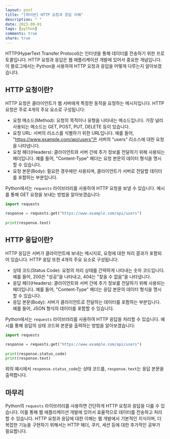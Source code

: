 ```yaml
---
layout: post
title: "[파이썬] HTTP 요청과 응답 이해"
description: " "
date: 2023-09-01
tags: [python]
comments: true
share: true
---
```


HTTP(HyperText Transfer Protocol)는 인터넷을 통해 데이터를 전송하기 위한 프로토콜입니다. HTTP 요청과 응답은 웹 애플리케이션 개발에 있어서 중요한 개념입니다. 이 블로그에서는 Python을 사용하여 HTTP 요청과 응답을 어떻게 다루는지 알아보겠습니다.

## HTTP 요청이란?

HTTP 요청은 클라이언트가 웹 서버에게 특정한 동작을 요청하는 메시지입니다. HTTP 요청은 주로 4개의 주요 요소로 구성됩니다:
- 요청 메소드(Method): 요청의 목적이나 유형을 나타내는 메소드입니다. 가장 널리 사용되는 메소드는 GET, POST, PUT, DELETE 등이 있습니다.
- 요청 URL: 서버의 리소스를 식별하기 위한 URL입니다. 예를 들어, "https://www.example.com/api/users"은 서버의 "users" 리소스에 대한 요청을 나타냅니다.
- 요청 헤더(Headers): 클라이언트와 서버 간에 추가 정보를 전달하기 위해 사용되는 헤더입니다. 예를 들어, "Content-Type" 헤더는 요청 본문의 데이터 형식을 명시할 수 있습니다.
- 요청 본문(Body): 필요한 경우에만 사용되며, 클라이언트가 서버로 전달할 데이터를 포함하는 부분입니다. 

Python에서는 `requests` 라이브러리를 사용하여 HTTP 요청을 보낼 수 있습니다. 예시를 통해 GET 요청을 보내는 방법을 알아보겠습니다:

```python
import requests
    
response = requests.get("https://www.example.com/api/users")
    
print(response.text)
```

## HTTP 응답이란?

HTTP 응답은 서버가 클라이언트에 보내는 메시지로, 요청에 대한 처리 결과가 포함되어 있습니다. HTTP 응답 또한 4개의 주요 요소로 구성됩니다:
- 상태 코드(Status Code): 요청의 처리 상태를 간략하게 나타내는 숫자 코드입니다. 예를 들어, 200은 "성공"을 나타내고, 404는 "찾을 수 없음"을 나타냅니다.
- 응답 헤더(Headers): 클라이언트와 서버 간에 추가 정보를 전달하기 위해 사용되는 헤더입니다. 예를 들어, "Content-Type" 헤더는 응답 본문의 데이터 형식을 명시할 수 있습니다.
- 응답 본문(Body): 서버가 클라이언트로 전달하는 데이터를 포함하는 부분입니다. 예를 들어, JSON 형식의 데이터를 포함할 수 있습니다.

Python에서는 `requests` 라이브러리를 사용하여 HTTP 응답을 처리할 수 있습니다. 예시를 통해 응답의 상태 코드와 본문을 출력하는 방법을 알아보겠습니다:

```python
import requests

response = requests.get("https://www.example.com/api/users")
    
print(response.status_code)
print(response.text)
```

위의 예시에서 `response.status_code`는 상태 코드를, `response.text`는 응답 본문을 출력합니다.

## 마무리

Python의 `requests` 라이브러리를 사용하면 간단하게 HTTP 요청과 응답을 다룰 수 있습니다. 이를 통해 웹 애플리케이션 개발에 있어서 효율적으로 데이터를 전송하고 처리할 수 있습니다. HTTP 요청과 응답에 대한 이해는 웹 개발에서 기본적인 지식이며, 더 복잡한 기능을 구현하기 위해서는 HTTP 헤더, 쿠키, 세션 등에 대한 추가적인 공부가 필요합니다.